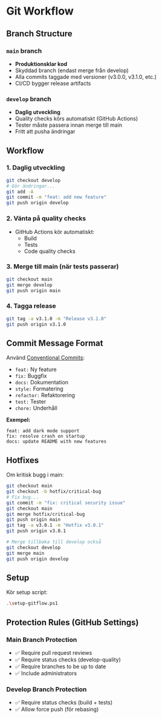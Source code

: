 # Git Workflow

## Branch Structure

### `main` branch
- **Produktionsklar kod**
- Skyddad branch (endast merge från develop)
- Alla commits taggade med versioner (v3.0.0, v3.1.0, etc.)
- CI/CD bygger release artifacts

### `develop` branch
- **Daglig utveckling**
- Quality checks körs automatiskt (GitHub Actions)
- Tester måste passera innan merge till main
- Fritt att pusha ändringar

## Workflow

### 1. Daglig utveckling
```bash
git checkout develop
# Gör ändringar...
git add -A
git commit -m "feat: add new feature"
git push origin develop
```

### 2. Vänta på quality checks
- GitHub Actions kör automatiskt:
  - Build
  - Tests
  - Code quality checks

### 3. Merge till main (när tests passerar)
```bash
git checkout main
git merge develop
git push origin main
```

### 4. Tagga release
```bash
git tag -a v3.1.0 -m "Release v3.1.0"
git push origin v3.1.0
```

## Commit Message Format

Använd [Conventional Commits](https://www.conventionalcommits.org/):

- `feat:` Ny feature
- `fix:` Buggfix
- `docs:` Dokumentation
- `style:` Formatering
- `refactor:` Refaktorering
- `test:` Tester
- `chore:` Underhåll

**Exempel:**
```
feat: add dark mode support
fix: resolve crash on startup
docs: update README with new features
```

## Hotfixes

Om kritisk bugg i main:
```bash
git checkout main
git checkout -b hotfix/critical-bug
# Fix bug...
git commit -m "fix: critical security issue"
git checkout main
git merge hotfix/critical-bug
git push origin main
git tag -a v3.0.1 -m "Hotfix v3.0.1"
git push origin v3.0.1

# Merge tillbaka till develop också
git checkout develop
git merge main
git push origin develop
```

## Setup

Kör setup script:
```bash
.\setup-gitflow.ps1
```

## Protection Rules (GitHub Settings)

### Main Branch Protection
- ✅ Require pull request reviews
- ✅ Require status checks (develop-quality)
- ✅ Require branches to be up to date
- ✅ Include administrators

### Develop Branch Protection
- ✅ Require status checks (build + tests)
- ✅ Allow force push (för rebasing)

